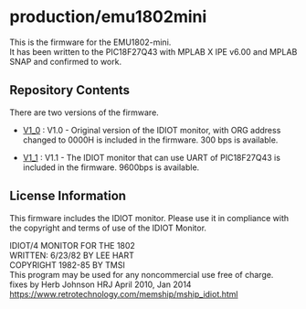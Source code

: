 # production/emu1802mini
This is the firmware for the EMU1802-mini.  
It has been written to the PIC18F27Q43 with MPLAB X IPE v6.00 and MPLAB SNAP and confirmed to work.

## Repository Contents
There are two versions of the firmware.

- [V1_0](/production/emu1802mini/v1_0) : V1.0 - Original version of the IDIOT monitor, with ORG address changed to 0000H is included in the firmware. 300 bps is available.

- [V1_1](/production/emu1802mini/v1_1) : V1.1 - The IDIOT monitor that can use UART of PIC18F27Q43 is included in the firmware. 9600bps is available.

## License Information
This firmware includes the IDIOT monitor.
Please use it in compliance with the copyright and terms of use of the IDIOT Monitor.

IDIOT/4 MONITOR FOR THE 1802  
WRITTEN: 6/23/82 BY LEE HART  
COPYRIGHT 1982-85 BY TMSI  
This program may be used for any noncommercial use free of charge.  
fixes by Herb Johnson HRJ April 2010, Jan 2014  
https://www.retrotechnology.com/memship/mship_idiot.html
